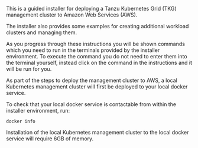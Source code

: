 This is a guided installer for deploying a Tanzu Kubernetes Grid (TKG) management cluster to Amazon Web Services (AWS).

The installer also provides some examples for creating additional workload clusters and managing them.

As you progress through these instructions you will be shown commands which you need to run in the terminals provided by the installer environment. To execute the command you do not need to enter them into the terminal yourself, instead click on the command in the instructions and it will be run for you.

As part of the steps to deploy the management cluster to AWS, a local Kubernetes management cluster will first be deployed to your local docker service.

To check that your local docker service is contactable from within the installer environment, run:

```execute-1
docker info
```

Installation of the local Kubernetes management cluster to the local docker service will require 6GB of memory.
